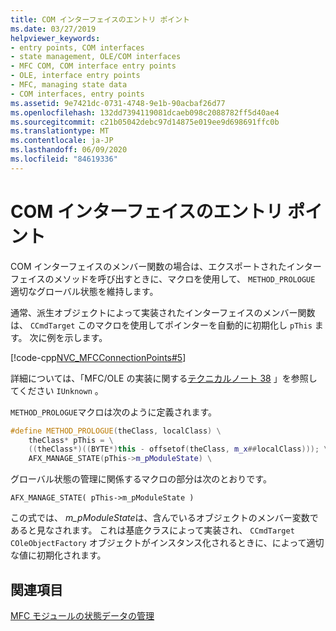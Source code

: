 ```yaml
---
title: COM インターフェイスのエントリ ポイント
ms.date: 03/27/2019
helpviewer_keywords:
- entry points, COM interfaces
- state management, OLE/COM interfaces
- MFC COM, COM interface entry points
- OLE, interface entry points
- MFC, managing state data
- COM interfaces, entry points
ms.assetid: 9e7421dc-0731-4748-9e1b-90acbaf26d77
ms.openlocfilehash: 132dd7394119081dcaeb098c2088782ff5d40ae4
ms.sourcegitcommit: c21b05042debc97d14875e019ee9d698691ffc0b
ms.translationtype: MT
ms.contentlocale: ja-JP
ms.lasthandoff: 06/09/2020
ms.locfileid: "84619336"
---
```

# <a name="com-interface-entry-points"></a>COM インターフェイスのエントリ ポイント

COM インターフェイスのメンバー関数の場合は、エクスポートされたインターフェイスのメソッドを呼び出すときに、マクロを使用して、 `METHOD_PROLOGUE` 適切なグローバル状態を維持します。

通常、派生オブジェクトによって実装されたインターフェイスのメンバー関数は、 `CCmdTarget` このマクロを使用してポインターを自動的に初期化し `pThis` ます。 次に例を示します。

[!code-cpp[NVC_MFCConnectionPoints#5](codesnippet/cpp/com-interface-entry-points_1.cpp)]

詳細については、「MFC/OLE の実装に関する[テクニカルノート 38](tn038-mfc-ole-iunknown-implementation.md) 」を参照してください `IUnknown` 。

`METHOD_PROLOGUE`マクロは次のように定義されます。

```cpp
#define METHOD_PROLOGUE(theClass, localClass) \
    theClass* pThis = \
    ((theClass*)((BYTE*)this - offsetof(theClass, m_x##localClass))); \
    AFX_MANAGE_STATE(pThis->m_pModuleState) \
```

グローバル状態の管理に関係するマクロの部分は次のとおりです。

`AFX_MANAGE_STATE( pThis->m_pModuleState )`

この式では、 *m_pModuleState*は、含んでいるオブジェクトのメンバー変数であると見なされます。 これは基底クラスによって実装され、 `CCmdTarget` `COleObjectFactory` オブジェクトがインスタンス化されるときに、によって適切な値に初期化されます。

## <a name="see-also"></a>関連項目

[MFC モジュールの状態データの管理](managing-the-state-data-of-mfc-modules.md)
